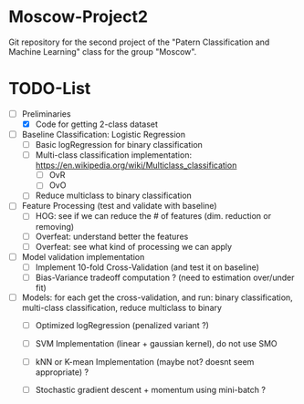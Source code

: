 # Moscow-Project2

Git repository for the second project of the "Patern Classification and Machine Learning" class for the group "Moscow". 

# TODO-List
- [ ] Preliminaries
	- [x] Code for getting 2-class dataset 
	
- [ ] Baseline Classification: Logistic Regression
	- [ ] Basic logRegression for binary classification
	- [ ] Multi-class classification implementation: https://en.wikipedia.org/wiki/Multiclass_classification
		- [ ] OvR
		- [ ] OvO
	- [ ] Reduce multiclass to binary classification 

- [ ] Feature Processing (test and validate with baseline)
	- [ ] HOG: see if we can reduce the # of features (dim. reduction or removing)
	- [ ] Overfeat: understand better the features
	- [ ] Overfeat: see what kind of processing we can apply 

- [ ] Model validation implementation
	- [ ] Implement 10-fold Cross-Validation (and test it on baseline)
	- [ ] Bias-Variance tradeoff computation ? (need to estimation over/under fit)

- [ ] Models: for each get the cross-validation, and run: binary classification, multi-class classification, reduce multiclass to binary
	- [ ] Optimized logRegression (penalized variant ?)
	- [ ] SVM Implementation (linear + gaussian kernel), do not use SMO
	- [ ] kNN or K-mean Implementation (maybe not? doesnt seem appropriate) ?
	- [ ] Stochastic gradient descent + momentum using mini-batch ?


